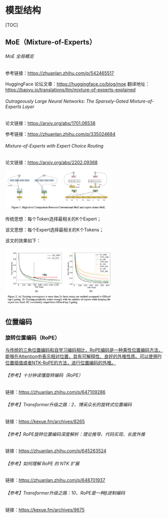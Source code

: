 # 模型结构

[TOC]

## MoE（Mixture-of-Experts）

###### MoE 全局概览

参考链接：https://zhuanlan.zhihu.com/p/542465517

HuggingFace 论坛文章：https://huggingface.co/blog/moe  翻译地址：https://baoyu.io/translations/llm/mixture-of-experts-explained



###### Outrageously Large Neural Networks: The Sparsely-Gated Mixture-of-Experts Layer

论文链接：https://arxiv.org/abs/1701.06538

参考链接：https://zhuanlan.zhihu.com/p/335024684



###### Mixture-of-Experts with Expert Choice Routing

论文链接：https://arxiv.org/abs/2202.09368

<img src="pictures/image-20231220133754127.png" alt="image-20231220133754127" style="zoom:33%;" />

传统思想：每个Token选择最相关的K个Expert；

该文思想：每个Expert选择最相关的K个Tokens；

该文的效果如下：

<img src="pictures/image-20231220141110066.png" alt="image-20231220141110066" style="zoom:33%;" />



## 位置编码



### 旋转位置编码（RoPE）

<u>与传统的三角位置编码和自学习编码相比，RoPE编码是一种乘性位置编码方法，能够在Attention中表示相对位置，具有可解释性、良好的外推性质。可以使用PI位置插值或者NTK-RoPE的方法，进行位置编码的外推。</u>



###### 【参考】十分钟读懂旋转编码（RoPE）

链接：https://zhuanlan.zhihu.com/p/647109286

###### 【参考】Transformer升级之路：2、博采众长的旋转式位置编码

链接：https://kexue.fm/archives/8265

###### 【参考】RoPE旋转位置编码深度解析：理论推导、代码实现、长度外推

链接：https://zhuanlan.zhihu.com/p/645263524

###### 【参考】如何理解 RoPE 的 NTK 扩展

链接：https://zhuanlan.zhihu.com/p/648701937

###### 【参考】Transformer升级之路：10、RoPE是一种β进制编码

链接：https://kexue.fm/archives/9675